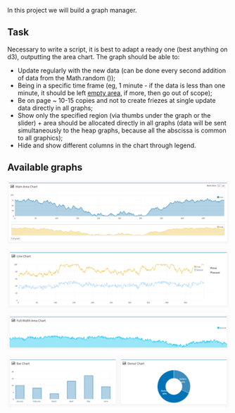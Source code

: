 In this project we will build a graph manager.

## Task

Necessary to write a script, it is best to adapt a ready one (best anything on d3), outputting the area chart. The graph should be able to: 

- Update regularly with the new data (can be done every second addition of data from the Math.random ()); 
- Being in a specific time frame (eg, 1 minute - if the data is less than one minute, it should be left [empty area](http://puu.sh/9Lb1R/36c5bdded9.png), if more, then go out of scope); 
- Be on page ~ 10-15 copies and not to create friezes at single update data directly in all graphs; 
- Show only the specified region (via thumbs under the graph or the slider) + area should be allocated directly in all graphs (data will be sent simultaneously to the heap graphs, because all the abscissa is common to all graphics); 
- Hide and show different columns in the chart through legend.

## Available graphs

![Graphs](https://github.com/noku/small_widgets/blob/master/graph_manager/img/screen1.png)

![Graphs](https://github.com/noku/small_widgets/blob/master/graph_manager/img/screen2.png)

![Graphs](https://github.com/noku/small_widgets/blob/master/graph_manager/img/screen3.png)

![Graphs](https://github.com/noku/small_widgets/blob/master/graph_manager/img/screen4.png)